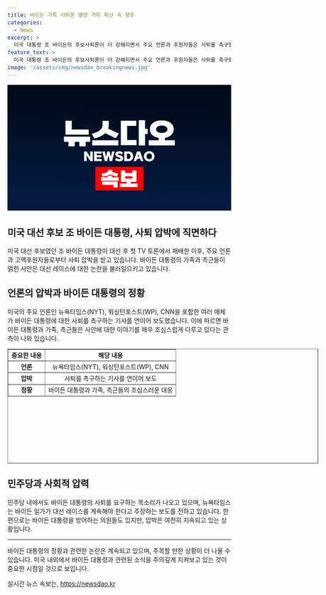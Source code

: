 ```yaml
---
title: 바이든 가족 사퇴론 별장 거취 확산 속 향후
categories:
  - News
excerpt: >
  미국 대통령 조 바이든의 후보사퇴론이 더 강해지면서 주요 언론과 후원자들은 사퇴를 촉구했다. 바이든 대통령의 측근들은 그의 건강과 결정에 대해 혼란스러워하며 바이든의 정치적 영향력을 논의했다. 사퇴 요구는 정치권과 후원자들뿐 아니라 민주당 내에서도 높아졌고, 바이든 대통령의 지탄과 비판이 곳곳에서 들렸다. 그러나 일부 지지자들은 바이든이 계속해서 대선 레이스를 이끌어 나갈 수 있다고 주장했다.
feature_text: >
  미국 대통령 조 바이든의 후보사퇴론이 더 강해지면서 주요 언론과 후원자들은 사퇴를 촉구했다. 바이든 대통령의 측근들은 그의 건강과 결정에 대해 혼란스러워하며 바이든의 정치적 영향력을 논의했다. 사퇴 요구는 정치권과 후원자들뿐 아니라 민주당 내에서도 높아졌고, 바이든 대통령의 지탄과 비판이 곳곳에서 들렸다. 그러나 일부 지지자들은 바이든이 계속해서 대선 레이스를 이끌어 나갈 수 있다고 주장했다.
image: '/assets/img/newsdao_breakingnews.jpg'
---
```


<p><img src="/assets/img/newsdao_breakingnews.jpg" alt="implanttips 속보" /></p>

<h2 data-ke-size="size26">미국 대선 후보 조 바이든 대통령, 사퇴 압박에 직면하다</h2>

<p data-ke-size="size16">미국 대선 후보였던 조 바이든 대통령이 대선 후 첫 TV 토론에서 패배한 이후, 주요 언론과 고액후원자들로부터 사퇴 압박을 받고 있습니다. 바이든 대통령의 가족과 측근들이 얽힌 사안은 대선 레이스에 대한 논란을 불러일으키고 있습니다.</p>

<h2 data-ke-size="size26">언론의 압박과 바이든 대통령의 정황</h2>

<p data-ke-size="size16">미국의 주요 언론인 뉴욕타임스(NYT), 워싱턴포스트(WP), CNN을 포함한 여러 매체가 바이든 대통령에 대한 사퇴를 촉구하는 기사를 연이어 보도했습니다. 이에 따르면 바이든 대통령과 가족, 측근들은 사안에 대한 이야기를 매우 조심스럽게 다루고 있다는 관측이 나와 있습니다.</p>

<table style="width: 700px; height: 258px; margin-left: auto; margin-right: auto;" border="1">
<tbody>
<tr>
<td style="text-align: center; height: 17px;"><b>중요한 내용</b></td>
<td style="text-align: center; height: 17px;"><b>해당 내용</b></td>
</tr>
<tr>
<td style="text-align: center; height: 17px;"><b>언론</b></td>
<td style="text-align: center; height: 17px;">뉴욕타임스(NYT), 워싱턴포스트(WP), CNN</td>
</tr>
<tr>
<td style="text-align: center; height: 17px;"><b>압박</b></td>
<td style="text-align: center; height: 17px;">사퇴를 촉구하는 기사를 연이어 보도</td>
</tr>
<tr>
<td style="text-align: center; height: 17px;"><b>정황</b></td>
<td style="text-align: center; height: 17px;">바이든 대통령과 가족, 측근들의 조심스러운 대응</td>
</tr>
</tbody>
</table>

<h2 data-ke-size="size26">민주당과 사회적 압력</h2>

<p data-ke-size="size16">민주당 내에서도 바이든 대통령의 사퇴를 요구하는 목소리가 나오고 있으며, 뉴욕타임스는 바이든 일가가 대선 레이스를 계속해야 한다고 주장하는 보도를 전하고 있습니다. 한편으로는 바이든 대통령을 방어하는 의원들도 있지만, 압박은 여전히 지속되고 있는 상황입니다.</p>

<hr>

<p data-ke-size="size16">바이든 대통령의 정황과 관련한 논란은 계속되고 있으며, 주목할 만한 상황이 더 나올 수 있습니다. 미국 내외에서 바이든 대통령과 관련된 소식을 주의깊게 지켜보고 있는 것이 중요한 시점일 것으로 보입니다.</p>
실시간 뉴스 속보는, <a href="https://newsdao.kr" rel="dofollow">https://newsdao.kr</a>


